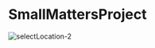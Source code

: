 # SmallMattersProject

![selectLocation-2](https://github.com/kmp142/SmallMattersProject/assets/113245029/2561b208-6f4d-45cb-a4e2-d53c07248a44)



